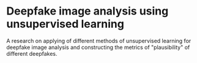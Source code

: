 # Deepfake image analysis using unsupervised learning

A research on applying of different methods of unsupervised learning for deepfake image analysis and constructing the metrics of "plausibility" of different deepfakes.